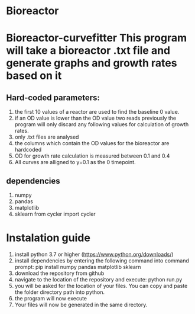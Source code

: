 # Bioreactor
# Bioreactor-curvefitter  This program will take a bioreactor .txt file and generate graphs and growth rates based on it

## Hard-coded parameters:
1. the first 10 values of a reactor are used to find the baseline 0 value.
2. if an OD value is lower than the OD value two reads previously the program will only discard any following values for calculation of growth rates.
3. only .txt files are analysed
4. the columns which contain the OD values for the bioreactor are hardcoded
5. OD for growth rate calculation is measured between 0.1 and 0.4
6. All curves are alligned to y=0.1 as the 0 timepoint.

## dependencies
1. numpy
2. pandas
3. matplotlib
4. sklearn
from cycler import cycler

# Instalation guide
1. install python 3.7 or higher (https://www.python.org/downloads/)
2. install dependencies by entering the following command into command prompt:
    pip install numpy pandas matplotlib sklearn
3. download the repository from github
4. navigate to the location of the repository and execute:
    python run.py
5. you will be asked for the location of your files. You can copy and paste the folder directory path into python.
6. the program will now execute
7. Your files will now be generated in the same directory.
